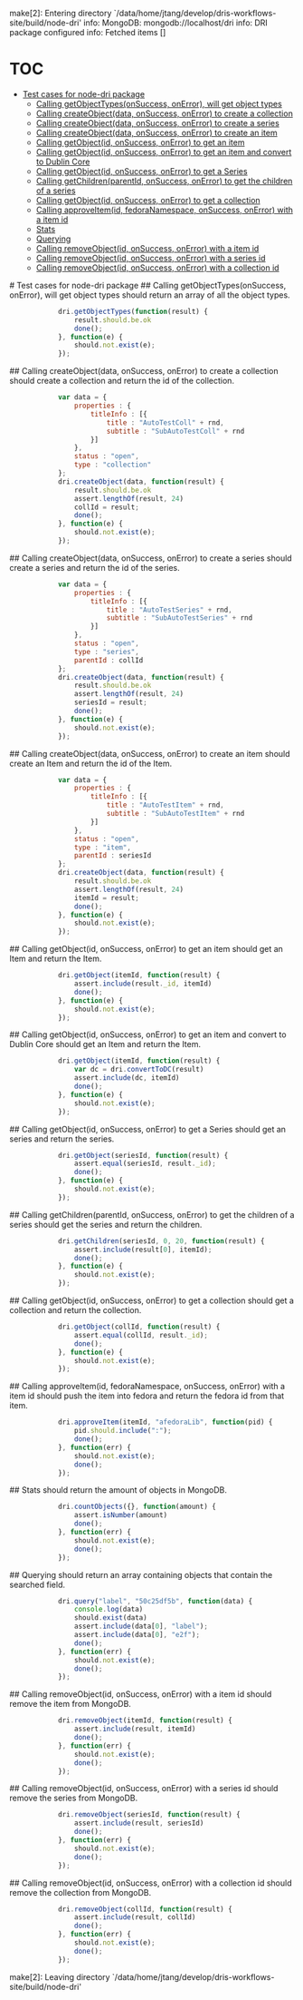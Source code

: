 make[2]: Entering directory `/data/home/jtang/develop/dris-workflows-site/build/node-dri'
info: MongoDB: mongodb://localhost/dri
info: DRI package configured
info: Fetched items
[]
# TOC
   - [Test cases for node-dri package](#test-cases-for-node-dri-package)
     - [Calling getObjectTypes(onSuccess, onError), will get object types](#test-cases-for-node-dri-package-calling-getobjecttypesonsuccess-onerror-will-get-object-types)
     - [Calling createObject(data, onSuccess, onError) to create a collection](#test-cases-for-node-dri-package-calling-createobjectdata-onsuccess-onerror-to-create-a-collection)
     - [Calling createObject(data, onSuccess, onError) to create a series](#test-cases-for-node-dri-package-calling-createobjectdata-onsuccess-onerror-to-create-a-series)
     - [Calling createObject(data, onSuccess, onError) to create an item](#test-cases-for-node-dri-package-calling-createobjectdata-onsuccess-onerror-to-create-an-item)
     - [Calling getObject(id, onSuccess, onError) to get an item](#test-cases-for-node-dri-package-calling-getobjectid-onsuccess-onerror-to-get-an-item)
     - [Calling getObject(id, onSuccess, onError) to get an item and convert to Dublin Core](#test-cases-for-node-dri-package-calling-getobjectid-onsuccess-onerror-to-get-an-item-and-convert-to-dublin-core)
     - [Calling getObject(id, onSuccess, onError) to get a Series](#test-cases-for-node-dri-package-calling-getobjectid-onsuccess-onerror-to-get-a-series)
     - [Calling getChildren(parentId, onSuccess, onError) to get the children of a series](#test-cases-for-node-dri-package-calling-getchildrenparentid-onsuccess-onerror-to-get-the-children-of-a-series)
     - [Calling getObject(id, onSuccess, onError) to get a collection](#test-cases-for-node-dri-package-calling-getobjectid-onsuccess-onerror-to-get-a-collection)
     - [Calling approveItem(id, fedoraNamespace, onSuccess, onError) with a item id](#test-cases-for-node-dri-package-calling-approveitemid-fedoranamespace-onsuccess-onerror-with-a-item-id)
     - [Stats](#test-cases-for-node-dri-package-stats)
     - [Querying](#test-cases-for-node-dri-package-querying)
     - [Calling removeObject(id, onSuccess, onError) with a item id](#test-cases-for-node-dri-package-calling-removeobjectid-onsuccess-onerror-with-a-item-id)
     - [Calling removeObject(id, onSuccess, onError) with a series id](#test-cases-for-node-dri-package-calling-removeobjectid-onsuccess-onerror-with-a-series-id)
     - [Calling removeObject(id, onSuccess, onError) with a collection id](#test-cases-for-node-dri-package-calling-removeobjectid-onsuccess-onerror-with-a-collection-id)
<a name="" />
 
<a name="test-cases-for-node-dri-package" />
# Test cases for node-dri package
<a name="test-cases-for-node-dri-package-calling-getobjecttypesonsuccess-onerror-will-get-object-types" />
## Calling getObjectTypes(onSuccess, onError), will get object types
should return an array of all the object types.

```js
			dri.getObjectTypes(function(result) {
				result.should.be.ok
				done();
			}, function(e) {
				should.not.exist(e);
			});
```

<a name="test-cases-for-node-dri-package-calling-createobjectdata-onsuccess-onerror-to-create-a-collection" />
## Calling createObject(data, onSuccess, onError) to create a collection
should create a collection and return the id of the collection.

```js
			var data = {
				properties : {
					titleInfo : [{
						title : "AutoTestColl" + rnd,
						subtitle : "SubAutoTestColl" + rnd
					}]
				},
				status : "open",
				type : "collection"
			};
			dri.createObject(data, function(result) {
				result.should.be.ok
				assert.lengthOf(result, 24)
				collId = result;
				done();
			}, function(e) {
				should.not.exist(e);
			});
```

<a name="test-cases-for-node-dri-package-calling-createobjectdata-onsuccess-onerror-to-create-a-series" />
## Calling createObject(data, onSuccess, onError) to create a series
should create a series and return the id of the series.

```js
			var data = {
				properties : {
					titleInfo : [{
						title : "AutoTestSeries" + rnd,
						subtitle : "SubAutoTestSeries" + rnd
					}]
				},
				status : "open",
				type : "series",
				parentId : collId
			};
			dri.createObject(data, function(result) {
				result.should.be.ok
				assert.lengthOf(result, 24)
				seriesId = result;
				done();
			}, function(e) {
				should.not.exist(e);
			});
```

<a name="test-cases-for-node-dri-package-calling-createobjectdata-onsuccess-onerror-to-create-an-item" />
## Calling createObject(data, onSuccess, onError) to create an item
should create an Item and return the id of the Item.

```js
			var data = {
				properties : {
					titleInfo : [{
						title : "AutoTestItem" + rnd,
						subtitle : "SubAutoTestItem" + rnd
					}]
				},
				status : "open",
				type : "item",
				parentId : seriesId
			};
			dri.createObject(data, function(result) {
				result.should.be.ok
				assert.lengthOf(result, 24)
				itemId = result;
				done();
			}, function(e) {
				should.not.exist(e);
			});
```

<a name="test-cases-for-node-dri-package-calling-getobjectid-onsuccess-onerror-to-get-an-item" />
## Calling getObject(id, onSuccess, onError) to get an item
should get an Item and return the Item.

```js
			dri.getObject(itemId, function(result) {
				assert.include(result._id, itemId)
				done();
			}, function(e) {
				should.not.exist(e);
			});
```

<a name="test-cases-for-node-dri-package-calling-getobjectid-onsuccess-onerror-to-get-an-item-and-convert-to-dublin-core" />
## Calling getObject(id, onSuccess, onError) to get an item and convert to Dublin Core
should get an Item and return the Item.

```js
			dri.getObject(itemId, function(result) {
				var dc = dri.convertToDC(result)
				assert.include(dc, itemId)
				done();
			}, function(e) {
				should.not.exist(e);
			});
```

<a name="test-cases-for-node-dri-package-calling-getobjectid-onsuccess-onerror-to-get-a-series" />
## Calling getObject(id, onSuccess, onError) to get a Series
should get an series and return the series.

```js
			dri.getObject(seriesId, function(result) {
				assert.equal(seriesId, result._id);
				done();
			}, function(e) {
				should.not.exist(e);
			});
```

<a name="test-cases-for-node-dri-package-calling-getchildrenparentid-onsuccess-onerror-to-get-the-children-of-a-series" />
## Calling getChildren(parentId, onSuccess, onError) to get the children of a series
should get the series and return the children.

```js
			dri.getChildren(seriesId, 0, 20, function(result) {
				assert.include(result[0], itemId);
				done();
			}, function(e) {
				should.not.exist(e);
			});
```

<a name="test-cases-for-node-dri-package-calling-getobjectid-onsuccess-onerror-to-get-a-collection" />
## Calling getObject(id, onSuccess, onError) to get a collection
should get a collection and return the collection.

```js
			dri.getObject(collId, function(result) {
				assert.equal(collId, result._id);
				done();
			}, function(e) {
				should.not.exist(e);
			});
```

<a name="test-cases-for-node-dri-package-calling-approveitemid-fedoranamespace-onsuccess-onerror-with-a-item-id" />
## Calling approveItem(id, fedoraNamespace, onSuccess, onError) with a item id
should push the item into fedora and return the fedora id from that item.

```js
			dri.approveItem(itemId, "afedoraLib", function(pid) {
				pid.should.include(":");
				done();
			}, function(err) {
				should.not.exist(e);
				done();
			});
```

<a name="test-cases-for-node-dri-package-stats" />
## Stats
should return the amount of objects in MongoDB.

```js
			dri.countObjects({}, function(amount) {
				assert.isNumber(amount)
				done();
			}, function(err) {
				should.not.exist(e);
				done();
			});
```

<a name="test-cases-for-node-dri-package-querying" />
## Querying
should return an array containing objects that contain the searched field.

```js
			dri.query("label", "50c25df5b", function(data) {
				console.log(data)
				should.exist(data)
				assert.include(data[0], "label");
				assert.include(data[0], "e2f");
				done();
			}, function(err) {
				should.not.exist(e);
				done();
			});
```

<a name="test-cases-for-node-dri-package-calling-removeobjectid-onsuccess-onerror-with-a-item-id" />
## Calling removeObject(id, onSuccess, onError) with a item id
should remove the item from MongoDB.

```js
			dri.removeObject(itemId, function(result) {
				assert.include(result, itemId)
				done();
			}, function(err) {
				should.not.exist(e);
				done();
			});
```

<a name="test-cases-for-node-dri-package-calling-removeobjectid-onsuccess-onerror-with-a-series-id" />
## Calling removeObject(id, onSuccess, onError) with a series id
should remove the series from MongoDB.

```js
			dri.removeObject(seriesId, function(result) {
				assert.include(result, seriesId)
				done();
			}, function(err) {
				should.not.exist(e);
				done();
			});
```

<a name="test-cases-for-node-dri-package-calling-removeobjectid-onsuccess-onerror-with-a-collection-id" />
## Calling removeObject(id, onSuccess, onError) with a collection id
should remove the collection from MongoDB.

```js
			dri.removeObject(collId, function(result) {
				assert.include(result, collId)
				done();
			}, function(err) {
				should.not.exist(e);
				done();
			});
```

make[2]: Leaving directory `/data/home/jtang/develop/dris-workflows-site/build/node-dri'
